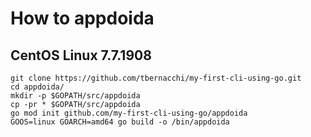 # How to appdoida
## CentOS Linux 7.7.1908 

``` 
git clone https://github.com/tbernacchi/my-first-cli-using-go.git
cd appdoida/
mkdir -p $GOPATH/src/appdoida
cp -pr * $GOPATH/src/appdoida
go mod init github.com/my-first-cli-using-go/appdoida
GOOS=linux GOARCH=amd64 go build -o /bin/appdoida
```

